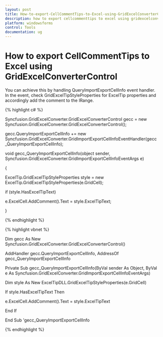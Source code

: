 ```yaml
---
layout: post
title: How-to-export-CellCommentTips-to-Excel-using-GridExcelConverterControl
description: how to export cellcommenttips to excel using gridexcelconvertercontrol
platform: windowsforms
control: Tools
documentation: ug
---
```


# How to export CellCommentTips to Excel using GridExcelConverterControl

You can achieve this by handling QueryImportExportCellInfo event handler. In the event, check GridExcelTipStyleProperties for ExcelTip properties and accordingly add the comment to the IRange.

{% highlight c# %}



Syncfusion.GridExcelConverter.GridExcelConverterControl gecc = new Syncfusion.GridExcelConverter.GridExcelConverterControl();

gecc.QueryImportExportCellInfo += new Syncfusion.GridExcelConverter.GridImportExportCellInfoEventHandler(gecc_QueryImportExportCellInfo);



void gecc_QueryImportExportCellInfo(object sender, Syncfusion.GridExcelConverter.GridImportExportCellInfoEventArgs e)

{

ExcelTip.GridExcelTipStyleProperties style = new ExcelTip.GridExcelTipStyleProperties(e.GridCell);

if (style.HasExcelTipText)

e.ExcelCell.AddComment().Text = style.ExcelTipText;

}


{% endhighlight %}

{% highlight vbnet %}



Dim gecc As New Syncfusion.GridExcelConverter.GridExcelConverterControl()

AddHandler gecc.QueryImportExportCellInfo, AddressOf gecc_QueryImportExportCellInfo



Private Sub gecc_QueryImportExportCellInfo(ByVal sender As Object, ByVal e As Syncfusion.GridExcelConverter.GridImportExportCellInfoEventArgs)

Dim style As New ExcelTipDLL.GridExcelTipStyleProperties(e.GridCell)

If style.HasExcelTipText Then

e.ExcelCell.AddComment().Text = style.ExcelTipText

End If

End Sub 'gecc_QueryImportExportCellInfo



{% endhighlight %}
